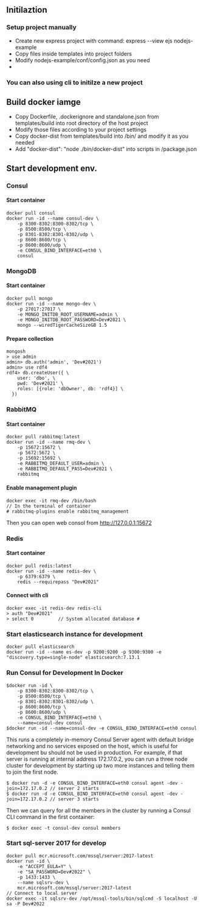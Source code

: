 ## Initilaztion
### Setup project manually
* Create new express project with command: express --view ejs nodejs-example
* Copy files inside templates into project folders
* Modify nodejs-example/conf/config.json as you need
* 

### You can also using cli to initilze a new project


## Build docker iamge
* Copy Dockerfile, .dockerignore and standalone.json from templates/build into root directory of the host project
* Modify those files according to your project settings
* Copy docker-dist from templates/build into <project-root-dir>/bin/ and modify it as you needed
* Add "docker-dist": "node ./bin/docker-dist" into scripts in <project-root-dir>/package.json

## Start development env.
### Consul
#### Start container
```
docker pull consul
docker run -id --name consul-dev \
    -p 8300-8302:8300-8302/tcp \
    -p 8500:8500/tcp \
    -p 8301-8302:8301-8302/udp \
    -p 8600:8600/tcp \
    -p 8600:8600/udp \
    -e CONSUL_BIND_INTERFACE=eth0 \
    consul
```
### MongoDB
#### Start container
```
docker pull mongo
docker run -id --name mongo-dev \
    -p 27017:27017 \
    -e MONGO_INITDB_ROOT_USERNAME=admin \
    -e MONGO_INITDB_ROOT_PASSWORD=Dev#2021 \
    mongo --wiredTigerCacheSizeGB 1.5
```
#### Prepare collection
```
mongosh
> use admin
admin> db.auth('admin', 'Dev#2021')
admin> use rdf4
rdf4> db.createUser({ \
    user: 'dbo', \
    pwd: 'Dev#2021' \
    roles: [{role: 'dbOwner', db: 'rdf4}] \
  })
```
### RabbitMQ
#### Start container
```
docker pull rabbitmq:latest
docker run -id --name rmq-dev \
    -p 15672:15672 \
    -p 5672:5672 \
    -p 15692:15692 \
    -e RABBITMQ_DEFAULT_USER=admin \
    -e RABBITMQ_DEFAULT_PASS=Dev#2021 \
    rabbitmq
```
#### Enable management plugin
```
docker exec -it rmq-dev /bin/bash
// In the terminal of container
# rabbitmq-plugins enable rabbitmq_management
```
Then you can open web consol from http://127.0.0.1:15672

### Redis
#### Start container
```
docker pull redis:latest
docker run -id --name redis-dev \
    -p 6379:6379 \
    redis --requirepass "Dev#2021"
```
#### Connect with cli
```
docker exec -it redis-dev redis-cli
> auth "Dev#2021"
> select 0         // System allocated database #
```
### Start elasticsearch instance for development
```
docker pull elasticsearch
docker run -id --name es-dev -p 9200:9200 -p 9300:9300 -e "discovery.type=single-node" elasticsearch:7.13.1
```
### Run Consul for Development In Docker
```
$docker run -id \
    -p 8300-8302:8300-8302/tcp \
    -p 8500:8500/tcp \
    -p 8301-8302:8301-8302/udp \
    -p 8600:8600/tcp \
    -p 8600:8600/udp \
    -e CONSUL_BIND_INTERFACE=eth0 \
    --name=consul-dev consul
$docker run -id --name=consul-dev -e CONSUL_BIND_INTERFACE=eth0 consul
```
This runs a completely in-memory Consul Server agent with default bridge networking and no services exposed on the host, which is useful for development bu should not be used in production. For example, if that server is running at internal address 172.17.0.2, you can run a three node cluster for development by starting up two more instances and telling them to join the first node.
```
$ docker run -d -e CONSUL_BIND_INTERFACE=eth0 consul agent -dev -join=172.17.0.2 // server 2 starts
$ docker run -d -e CONSUL_BIND_INTERFACE=eth0 consul agent -dev -join=172.17.0.2 // server 3 starts
```
Then we can query for all the members in the cluster by running a Consul CLI command in the first container:
```
$ docker exec -t consul-dev consul members
```
### Start sql-server 2017 for develop
```
docker pull mcr.microsoft.com/mssql/server:2017-latest
docker run -id \
    -e "ACCEPT_EULA=Y" \
    -e "SA_PASSWORD=Dev#2022" \
    -p 1433:1433 \
    --name sqlsrv-dev \
    mcr.microsoft.com/mssql/server:2017-latest
// Connect to local server
docker exec -it sqlsrv-dev /opt/mssql-tools/bin/sqlcmd -S localhost -U sa -P Dev#2022
```
